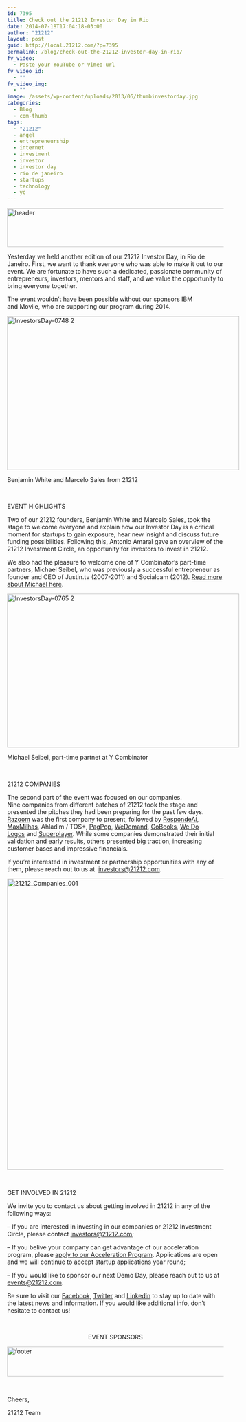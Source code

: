 ```yaml
---
id: 7395
title: Check out the 21212 Investor Day in Rio
date: 2014-07-18T17:04:18-03:00
author: "21212"
layout: post
guid: http://local.21212.com/?p=7395
permalink: /blog/check-out-the-21212-investor-day-in-rio/
fv_video:
  - Paste your YouTube or Vimeo url
fv_video_id:
  - ""
fv_video_img:
  - ""
image: /assets/wp-content/uploads/2013/06/thumbinvestorday.jpg
categories:
  - Blog
  - com-thumb
tags:
  - "21212"
  - angel
  - entrepreneurship
  - internet
  - investment
  - investor
  - investor day
  - rio de janeiro
  - startups
  - technology
  - yc
---
```

<img class="aligncenter size-full wp-image-7400" src="{{ site.url }}/assets/wp-content/uploads/2014/07/header-e1405712860636.png" alt="header" width="540" height="90" />

Yesterday we held another edition of our 21212 Investor Day, in Rio de Janeiro. First, we want to thank everyone who was able to make it out to our event. We are fortunate to have such a dedicated, passionate community of entrepreneurs, investors, mentors and staff, and we value the opportunity to bring everyone together.

The event wouldn’t have been possible without our sponsors IBM and Movile, who are supporting our program during 2014.

<div id="attachment_7397" style="width: 550px" class="wp-caption aligncenter">
  <img aria-describedby="caption-attachment-7397" class="wp-image-7397 size-full" src="{{ site.url }}/assets/wp-content/uploads/2014/07/InvestorsDay-0748-2.jpg" alt="InvestorsDay-0748 2" width="540" height="358" srcset="{{ site.url }}/assets/wp-content/uploads/2014/07/InvestorsDay-0748-2.jpg 540w, {{ site.url }}/assets/wp-content/uploads/2014/07/InvestorsDay-0748-2-300x198.jpg 300w" sizes="(max-width: 540px) 100vw, 540px" />

  <p id="caption-attachment-7397" class="wp-caption-text">
    Benjamin White and Marcelo Sales from 21212
  </p>
</div>

&nbsp;

EVENT HIGHLIGHTS

Two of our 21212 founders, Benjamin White and Marcelo Sales, took the stage to welcome everyone and explain how our Investor Day is a critical moment for startups to gain exposure, hear new insight and discuss future funding possibilities. Following this, Antonio Amaral gave an overview of the 21212 Investment Circle, an opportunity for investors to invest in 21212.

We also had the pleasure to welcome one of Y Combinator&#8217;s part-time partners, Michael Seibel, who was previously a successful entrepreneur as founder and CEO of Justin.tv (2007-2011) and Socialcam (2012). <a title="Michael Seibel" href="http://www.michaelseibel.com/" target="_blank">Read more about Michael here</a>.

<div id="attachment_7398" style="width: 550px" class="wp-caption aligncenter">
  <img aria-describedby="caption-attachment-7398" class="wp-image-7398 size-full" src="{{ site.url }}/assets/wp-content/uploads/2014/07/InvestorsDay-0765-2.jpg" alt="InvestorsDay-0765 2" width="540" height="358" srcset="{{ site.url }}/assets/wp-content/uploads/2014/07/InvestorsDay-0765-2.jpg 540w, {{ site.url }}/assets/wp-content/uploads/2014/07/InvestorsDay-0765-2-300x198.jpg 300w" sizes="(max-width: 540px) 100vw, 540px" />

  <p id="caption-attachment-7398" class="wp-caption-text">
    Michael Seibel, part-time partnet at Y Combinator
  </p>
</div>

&nbsp;

21212 COMPANIES

The second part of the event was focused on our companies. Nine companies from different batches of 21212 took the stage and presented the pitches they had been preparing for the past few days. <a title="Razoom" href="http://www.razoom.com.br/" target="_blank">Razoom</a> was the first company to present, followed by <a title="RespondeAí" href="http://www.respondeai.com.br/" target="_blank">RespondeAí</a>, <a title="MaxMilhas" href="https://www.maxmilhas.com.br/" target="_blank">MaxMilhas</a>, Ahladim / TOS+, <a title="PagPop" href="https://www.pagpop.com.br/" target="_blank">PagPop</a>, <a title="WeDemand" href="http://www.wedemand.com/" target="_blank">WeDemand</a>, <a title="GoBooks" href="http://gobooks.com.br/" target="_blank">GoBooks</a>, <a title="We Do Logos" href="http://www.wedologos.com.br/" target="_blank">We Do Logos</a> and <a title="Superplayer" href="https://www.superplayer.fm/" target="_blank">Superplayer</a>. While some companies demonstrated their initial validation and early results, others presented big traction, increasing customer bases and impressive financials.

If you’re interested in investment or partnership opportunities with any of them, please reach out to us at  investors@21212.com.

<img class="aligncenter size-full wp-image-7399" src="{{ site.url }}/assets/wp-content/uploads/2014/07/21212_Companies_001.jpg" alt="21212_Companies_001" width="540" height="677" srcset="{{ site.url }}/assets/wp-content/uploads/2014/07/21212_Companies_001.jpg 540w, {{ site.url }}/assets/wp-content/uploads/2014/07/21212_Companies_001-239x300.jpg 239w" sizes="(max-width: 540px) 100vw, 540px" />

&nbsp;

GET INVOLVED IN 21212

We invite you to contact us about getting involved in 21212 in any of the following ways:

&#8211; If you are interested in investing in our companies or 21212 Investment Circle, please contact investors@21212.com;

&#8211; If you belive your company can get advantage of our acceleration program, please <a title="21212 Application" href="http://local.21212.com/apply" target="_blank">apply to our Acceleration Program</a>. Applications are open and we will continue to accept startup applications year round;

&#8211; If you would like to sponsor our next Demo Day, please reach out to us at events@21212.com.

Be sure to visit our <a title="Facebook" href="https://www.facebook.com/21212com" target="_blank">Facebook</a>, <a title="Twitter" href="https://twitter.com/21212com" target="_blank">Twitter</a> and <a title="Linkedin" href="https://www.linkedin.com/company/2274471?trk=tyah&trkInfo=tarId%3A1405713189017%2Ctas%3A21212%2Cidx%3A3-1-7" target="_blank">Linkedin</a> to stay up to date with the latest news and information. If you would like additional info, don&#8217;t hesitate to contact us!

&nbsp;

<p style="text-align: center;">
  EVENT SPONSORS
</p>

<img class="aligncenter size-full wp-image-7402" src="{{ site.url }}/assets/wp-content/uploads/2014/07/footer-e1405713737862.png" alt="footer" width="540" height="69" />

&nbsp;

Cheers,

21212 Team
